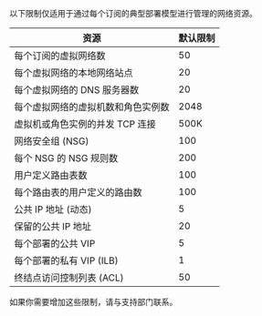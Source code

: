 以下限制仅适用于通过每个订阅的典型部署模型进行管理的网络资源。

资源| 默认限制
--- | ---
每个订阅的虚拟网络数 | 50
每个虚拟网络的本地网络站点 | 20
每个虚拟网络的 DNS 服务器数 | 20
每个虚拟网络的虚拟机数和角色实例数 | 2048
虚拟机或角色实例的并发 TCP 连接 | 500K
网络安全组 (NSG) | 100
每个 NSG 的 NSG 规则数 | 200
用户定义路由表数 | 100
每个路由表的用户定义的路由数 | 100
公共 IP 地址 (动态) | 5
保留的公共 IP 地址 | 20
每个部署的公共 VIP | 5
每个部署的私有 VIP (ILB) | 1
终结点访问控制列表 (ACL) | 50

如果你需要增加这些限制，请与支持部门联系。

<!---HONumber=74-->